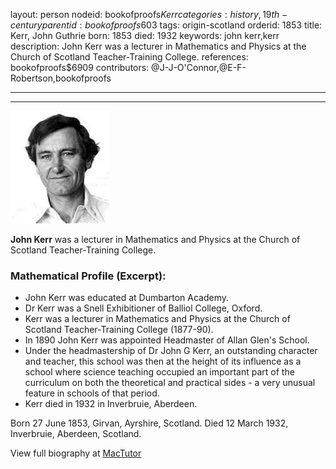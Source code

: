 layout: person
nodeid: bookofproofs$Kerr
categories: history,19th-century
parentid: bookofproofs$603
tags: origin-scotland
orderid: 1853
title: Kerr, John Guthrie
born: 1853
died: 1932
keywords: john kerr,kerr
description: John Kerr was a lecturer in Mathematics and Physics at the Church of Scotland Teacher-Training College.
references: bookofproofs$6909
contributors: @J-J-O'Connor,@E-F-Robertson,bookofproofs

---



---

![Kerr.jpg](https://github.com/bookofproofs/bookofproofs.github.io/blob/main/_sources/_assets/images/portraits/Kerr.jpg?raw=true)

**John Kerr** was a lecturer in Mathematics and Physics at the Church of Scotland Teacher-Training College.

### Mathematical Profile (Excerpt):
* John Kerr was educated at Dumbarton Academy.
* Dr Kerr was a Snell Exhibitioner of Balliol College, Oxford.
* Kerr was a lecturer in Mathematics and Physics at the Church of Scotland Teacher-Training College (1877-90).
* In 1890 John Kerr was appointed Headmaster of Allan Glen's School.
* Under the headmastership of Dr John G Kerr, an outstanding character and teacher, this school was then at the height of its influence as a school where science teaching occupied an important part of the curriculum on both the theoretical and practical sides - a very unusual feature in schools of that period.
* Kerr died in 1932 in Inverbruie, Aberdeen.

Born 27 June 1853, Girvan, Ayrshire, Scotland. Died 12 March 1932, Inverbruie, Aberdeen, Scotland.

View full biography at [MacTutor](https://mathshistory.st-andrews.ac.uk/Biographies/Kerr/)
